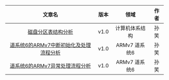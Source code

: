 |                                                  文章名                                                  | 版本 |      领域      | 作者 |
| :------------------------------------------------------------------------------------------------------: | :--: | :------------: | :--: |
|         [磁盘分区表结构分析](/公共知识/计算机体系结构/磁盘分区表结构分析/磁盘分区表结构分析.md)          | v1.0 | 计算机体系结构 | 孙笑 |
| [道系统6的ARMv7中断初始化及处理流程分析](/公共知识/道系统6/道系统6的ARMv7中断初始化及处理流程分析.md) | v1.0 | ARMv7 道系统6  | 孙笑 |
|         [道系统6的ARMv7异常处理流程分析](/公共知识/道系统6/道系统6的ARMv7异常处理流程分析.md)         | v1.0 | ARMv7 道系统6  | 孙笑 |
